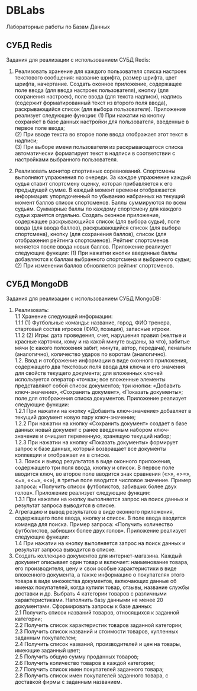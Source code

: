# DBLabs
Лабораторные работы по Базам Данных

## СУБД Redis
Задания для реализации с использованием СУБД Redis:
1. Реализовать хранение для каждого пользователя списка настроек текстового сообщения: название шрифта, размер шрифта, цвет шрифта, начертание. Создать оконное приложение, содержащее поле ввода (для ввода настроек пользователя), кнопку (для сохранения настроек), поле ввода (для текста надписи), надпись (содержит форматированный текст из второго поля ввода), раскрывающийся список (для выбора пользователя). Приложение реализует следующие функции:
	(1) При нажатии на кнопку сохраняет в базе данных настройки для пользователя, введенные в первое поле ввода;	
	(2) При вводе текста во второе поле ввода отображает этот текст в надписи;	
	(3) При выборе имени пользователя из раскрывающегося списка автоматически форматирует текст в надписи в соответствии с настройками выбранного пользователя.

2. Реализовать монитор спортивных соревнований. Спортсмены выполняют упражнения по очереди. За каждое упражнение каждый судья ставит спортсмену оценку, которая прибавляется к его предыдущей сумме. В каждый момент времени отображается информация: упорядоченный по убыванию набранных на текущий момент баллов список спортсменов. Баллы суммируются по всем судьям. Суммарные баллы по каждому спортсмену для каждого судьи хранятся отдельно. Создать оконное приложение, содержащее раскрывающийся список (для выбора судьи), поле ввода (для ввода баллов), раскрывающийся список (для выбора спортсмена), кнопку (для сохранения баллов), список (для отображения рейтинга спортсменов). Рейтинг спортсменов меняется после ввода новых баллов. Приложение реализует следующие функции:
	(1) При нажатии кнопки введенные баллы добавляются к баллам выбранного спортсмена и выбранного судьи;
	(2) При изменении баллов обновляется рейтинг спортсменов.

## СУБД MongoDB
Задания для реализации с использованием СУБД MongoDB:
1. Реализовать:  
 	1.1 Хранение следующей информации:  
		1.1.1 (1) Футбольные команды: название, город, ФИО тренера, стартовый состав игроков (ФИО, позиция), запасные игроки.  
		1.1.2 (2) Игры: дата проведения, счет, нарушения правил (желтые и красные карточки, кому и на какой минуте выданы, за что), забитые мячи (с какого положения забит, минута, автор, передача), пенальти (аналогично), количество ударов по воротам (аналогично).  
	1.2. Ввод и отображение информации в виде оконного приложения, содержащего два текстовых поля ввода для ключа и его значения для свойств текущего документа; для вложенных ключей используется оператор «точка»; все вложенные элементы представляют собой список документов; три кнопки: «Добавить ключ-значение», «Сохранить документ», «Показать документы»; поле для отображения списка документов. Приложение реализует следующие функции:  
		1.2.1 При нажатии на кнопку «Добавить ключ-значение» добавляет в текущий документ новую пару ключ-значение;  
		1.2.2 При нажатии на кнопку «Сохранить документ» создает в базе данных новый документ с ранее введенным набором ключ-значение и очищает переменную, хранящую текущий набор;  
		1.2.3 При нажатии на кнопку «Показать документы» формирует запрос к базе данных, который возвращает все документы коллекции и отображает их в списке.  
	1.3. Поиск и вывод результатов в виде оконного приложения, содержащего три поля ввода, кнопку и список. В первое поле вводится ключ, во второе поле вводится знак сравнения («>», «>=», «=», «<=», «<»), в третье поле вводится числовое значение. Пример запроса: «Получить список футболистов, забивших более двух голов». Приложение реализует следующие функции:  
		1.3.1 При нажатии на кнопку выполняется запрос на поиск данных и результат запроса выводится в списке.  
4. Агрегацию и вывод результатов в виде оконного приложения, содержащего поле ввода, кнопку и список. В поле ввода вводится команда для поиска. Пример запроса: «Получить количество футболистов, забивших более двух голов». Приложение реализует следующие функции:  
	1.4 При нажатии на кнопку выполняется запрос на поиск данных и результат запроса выводится в списке.   
2. Создать коллекцию документов для интернет-магазина. Каждый документ описывает один товар и включает: наименование товара, его производителя, цену и свои особые характеристики в виде вложенного документа, а также информацию о покупателях этого товара в виде множества документов, включающих данные об именах покупателей, когда купили товар, отзывы, название службы доставки и др. Выбрать 4 категории товаров с различными характеристиками. Наполнить базу данными не менее 20 документами. Сформировать запросы к базе данных:  
	2.1 Получить список названий товаров, относящихся к заданной категории;  
	2.2 Получить список характеристик товаров заданной категории;  
	2.3 Получить список названий и стоимости товаров, купленных заданным покупателем;  
	2.4 Получить список названий, производителей и цен на товары, имеющие заданный цвет;  
	2.5 Получить общую сумму проданных товаров;  
	2.6 Получить количество товаров в каждой категории;  
	2.7 Получить список имен покупателей заданного товара;  
	2.8 Получить список имен покупателей заданного товара, с доставкой фирмы с заданным названием.  
